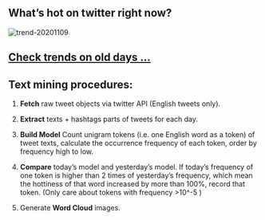 ## What’s hot on twitter right now?

![trend-20201109][wordcloud]

[wordcloud]: https://raw.githubusercontent.com/xdqc/tweet-trend-everyday/master/word-cloud/trend-20201109.png?token=AF5V4P7ADR6KQBZ4CEDTNIK6AXRMU "trend-20201109"

## [Check trends on old days ...](https://github.com/xdqc/tweet-trend-everyday/tree/master/word-cloud)

## Text mining procedures:

1. **Fetch** raw tweet objects via twitter API (English tweets only).

2. **Extract** texts + hashtags parts of tweets for each day.

3. **Build Model** Count unigram tokens (i.e. one English word as a token) of tweet texts, calculate the occurrence frequency of each token, order by frequency high to low.

4. **Compare** today’s model and yesterday’s model. If today’s frequency of one token is higher than 2 times of yesterday’s frequency, which mean the hottiness of that word increased by more than 100%, record that token. (Only care about tokens with frequency >10^-5 )

5. Generate **Word Cloud** images.
